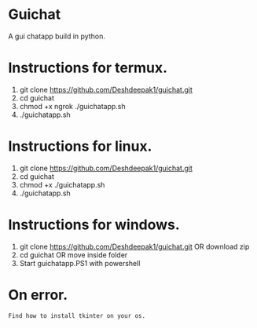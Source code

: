 # Guichat
A gui chatapp build in python.

# Instructions for termux.
 1. git clone https://github.com/Deshdeepak1/guichat.git
 2. cd guichat
 3. chmod +x ngrok ./guichatapp.sh
 4. ./guichatapp.sh

# Instructions for linux.
 1. git clone https://github.com/Deshdeepak1/guichat.git
 2. cd guichat
 3. chmod +x  ./guichatapp.sh
 4. ./guichatapp.sh

# Instructions for windows.
 1. git clone https://github.com/Deshdeepak1/guichat.git OR download zip
 2. cd guichat  OR move inside folder
 3. Start guichatapp.PS1 with powershell

# On error.
	Find how to install tkinter on your os.
